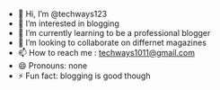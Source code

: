- 👋 Hi, I’m @techways123
- 👀 I’m interested in blogging
- 🌱 I’m currently learning to be a professional blogger
- 💞️ I’m looking to collaborate on differnet magazines
- 📫 How to reach me : techways1011@gmail.com
- 😄 Pronouns: none
- ⚡ Fun fact: blogging is good though

<!---
techways123/techways123 is a ✨ special ✨ repository because its `README.md` (this file) appears on your GitHub profile.
You can click the Preview link to take a look at your changes.
--->
